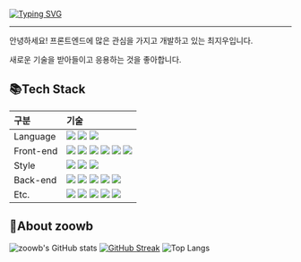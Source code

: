 [![Typing SVG](https://readme-typing-svg.demolab.com?font=Fira+Code&pause=1000&random=false&width=435&lines=Hello+I'm+Jiwoo+Choi)](https://git.io/typing-svg)
<hr />
  안녕하세요! 프론트엔드에 많은 관심을 가지고 개발하고 있는 최지우입니다.

  새로운 기술을 받아들이고 응용하는 것을 좋아합니다.

  
  <h2>📚Tech Stack</h2>

  
  |구분|기술|
|:---|:---|
|Language| <img src="https://img.shields.io/badge/TypeScript-007ACC?style=for-the-badge&logo=TypeScript&logoColor=white"/> <img src="https://img.shields.io/badge/JavaScript-F7DF1E?style=for-the-badge&logo=JavaScript&logoColor=black"/> <img src="https://img.shields.io/badge/Java-007396?style=for-the-badge&logo=java&logoColor=white"/> |
|Front-end| <img src="https://img.shields.io/badge/Next.js-000000?style=for-the-badge&logo=Next.js&logoColor=white"/>  <img src="https://img.shields.io/badge/React-61DAFB?style=for-the-badge&logo=React&logoColor=white"/>  <img src="https://img.shields.io/badge/ReactNative-61DAFB?style=for-the-badge&logo=React&logoColor=white" />  <img src="https://img.shields.io/badge/Recoil-007AF4?style=for-the-badge&logo=Recoil&logoColor=white"/>  <img src="https://img.shields.io/badge/Vue-41B883?style=for-the-badge&logo=Vue.js&logoColor=white"/> <img src="https://img.shields.io/badge/Pinia-ffffff?style=for-the-badge&logo=Pinia&logoColor=white"/>|
|Style|<img src="https://img.shields.io/badge/sass-CD6799?style=for-the-badge&logo=sass&logoColor=white"/>  <img src="https://img.shields.io/badge/Emotion-C968BC?style=for-the-badge&logo=Emotion&logoColor=white"/>  <img src="https://img.shields.io/badge/Vanilla Extract CSS-4ADBF0?style=for-the-badge&logo=VanillaExtractCSS&logoColor=white"/>|
|Back-end|<img src="https://img.shields.io/badge/Spring-6DB33F?style=for-the-badge&logo=Spring&logoColor=white"/> <img src="https://img.shields.io/badge/SpringBoot-6DB33F?style=for-the-badge&logo=SpringBoot&logoColor=white"/>  <img src="https://img.shields.io/badge/Mybatis-FF0000?style=for-the-badge"/>  <img src="https://img.shields.io/badge/Node.js-339933?style=for-the-badge&logo=Node.js&logoColor=white"/>  <img src="https://img.shields.io/badge/express-000000?style=for-the-badge&logo=express&logoColor=white"/>|
|Etc.| <img src="https://img.shields.io/badge/WebRTC-333333?style=for-the-badge&logo=WebRTC&logoColor=white"/> <img src="https://img.shields.io/badge/Mysql-4479A1?style=for-the-badge&logo=MySql&logoColor=white"/>  <img src="https://img.shields.io/badge/Linux-FCC624?style=for-the-badge&logo=Linux&logoColor=black"/>  <img src="https://img.shields.io/badge/Figma-F24E1E?style=for-the-badge&logo=Figma&logoColor=white"/>  <img src="https://img.shields.io/badge/Notion-000000?style=for-the-badge&logo=Notion&logoColor=white"/>|


<h2>🥰About zoowb</h2>

![zoowb's GitHub stats](https://github-readme-stats.vercel.app/api?username=zoowb&show_icons=true&theme=radical)
[![GitHub Streak](https://streak-stats.demolab.com?user=zoowb&theme=radical&border=FFFFFF)](https://git.io/streak-stats)
![Top Langs](https://github-readme-stats.vercel.app/api/top-langs/?username=zoowb&layout=compact&theme=radical)
